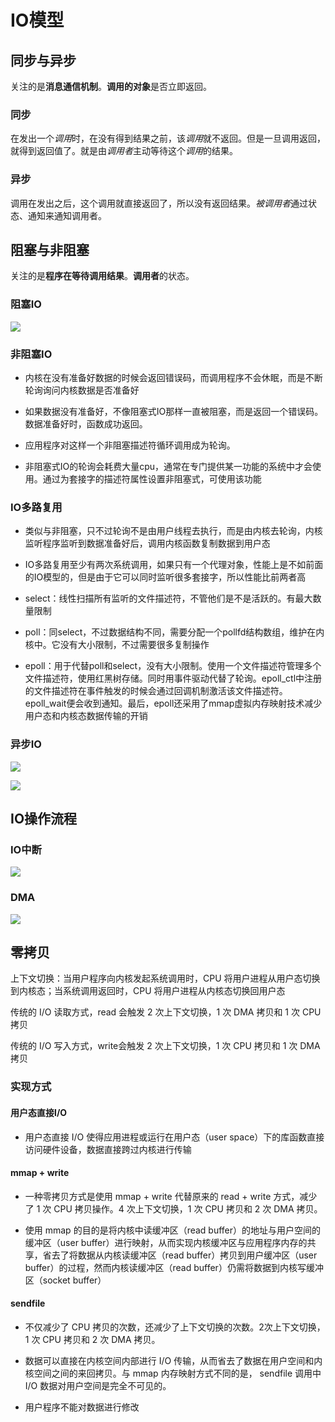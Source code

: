 # IO模型

## **同步与异步**

关注的是**消息通信机制**。**调用的对象**是否立即返回。

### 同步

在发出一个*调用*时，在没有得到结果之前，该*调用*就不返回。但是一旦调用返回，就得到返回值了。就是由*调用者*主动等待这个*调用*的结果。

### 异步

调用在发出之后，这个调用就直接返回了，所以没有返回结果。*被调用者*通过状态、通知来通知调用者。

## 阻塞与非阻塞

关注的是**程序在等待调用结果**。**调用者**的状态。



### 阻塞IO

![](http://emall-t.oss-cn-hangzhou.aliyuncs.com/blog/2020-07-06-044720.png)



### 非阻塞IO

- 内核在没有准备好数据的时候会返回错误码，而调用程序不会休眠，而是不断轮询询问内核数据是否准备好

- 如果数据没有准备好，不像阻塞式IO那样一直被阻塞，而是返回一个错误码。数据准备好时，函数成功返回。

- 应用程序对这样一个非阻塞描述符循环调用成为轮询。

- 非阻塞式IO的轮询会耗费大量cpu，通常在专门提供某一功能的系统中才会使用。通过为套接字的描述符属性设置非阻塞式，可使用该功能



### IO多路复用

- 类似与非阻塞，只不过轮询不是由用户线程去执行，而是由内核去轮询，内核监听程序监听到数据准备好后，调用内核函数复制数据到用户态

- IO多路复用至少有两次系统调用，如果只有一个代理对象，性能上是不如前面的IO模型的，但是由于它可以同时监听很多套接字，所以性能比前两者高



- select：线性扫描所有监听的文件描述符，不管他们是不是活跃的。有最大数量限制

- poll：同select，不过数据结构不同，需要分配一个pollfd结构数组，维护在内核中。它没有大小限制，不过需要很多复制操作

- epoll：用于代替poll和select，没有大小限制。使用一个文件描述符管理多个文件描述符，使用红黑树存储。同时用事件驱动代替了轮询。epoll_ctl中注册的文件描述符在事件触发的时候会通过回调机制激活该文件描述符。epoll_wait便会收到通知。最后，epoll还采用了mmap虚拟内存映射技术减少用户态和内核态数据传输的开销



### 异步IO

![](http://emall-t.oss-cn-hangzhou.aliyuncs.com/blog/2020-07-06-044726.png)



![](http://emall-t.oss-cn-hangzhou.aliyuncs.com/blog/2020-07-06-044733.png)



## IO操作流程

### IO中断

![](http://emall-t.oss-cn-hangzhou.aliyuncs.com/blog/2020-07-06-044740.png)

### DMA

![](http://emall-t.oss-cn-hangzhou.aliyuncs.com/blog/2020-07-06-044745.png)



## 零拷贝

上下文切换：当用户程序向内核发起系统调用时，CPU 将用户进程从用户态切换到内核态；当系统调用返回时，CPU 将用户进程从内核态切换回用户态

传统的 I/O 读取方式，read 会触发 2 次上下文切换，1 次 DMA 拷贝和 1 次 CPU 拷贝

传统的 I/O 写入方式，write会触发 2 次上下文切换，1 次 CPU 拷贝和 1 次 DMA 拷贝

### 实现方式

#### 用户态直接I/O

- 用户态直接 I/O 使得应用进程或运行在用户态（user space）下的库函数直接访问硬件设备，数据直接跨过内核进行传输

#### mmap + write

- 一种零拷贝方式是使用 mmap + write 代替原来的 read + write 方式，减少了 1 次 CPU 拷贝操作。4 次上下文切换，1 次 CPU 拷贝和 2 次 DMA 拷贝。

- 使用 mmap 的目的是将内核中读缓冲区（read buffer）的地址与用户空间的缓冲区（user buffer）进行映射，从而实现内核缓冲区与应用程序内存的共享，省去了将数据从内核读缓冲区（read buffer）拷贝到用户缓冲区（user buffer）的过程，然而内核读缓冲区（read buffer）仍需将数据到内核写缓冲区（socket buffer）

#### sendfile

- 不仅减少了 CPU 拷贝的次数，还减少了上下文切换的次数。2次上下文切换，1 次 CPU 拷贝和 2 次 DMA 拷贝。

- 数据可以直接在内核空间内部进行 I/O 传输，从而省去了数据在用户空间和内核空间之间的来回拷贝。与 mmap 内存映射方式不同的是， sendfile 调用中 I/O 数据对用户空间是完全不可见的。

- 用户程序不能对数据进行修改